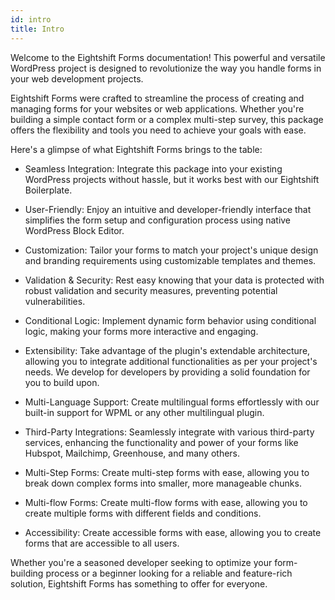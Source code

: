 ```yaml
---
id: intro
title: Intro
---
```


Welcome to the Eightshift Forms documentation! This powerful and versatile WordPress project is designed to revolutionize the way you handle forms in your web development projects.

Eightshift Forms were crafted to streamline the process of creating and managing forms for your websites or web applications. Whether you're building a simple contact form or a complex multi-step survey, this package offers the flexibility and tools you need to achieve your goals with ease.

Here's a glimpse of what Eightshift Forms brings to the table:

- Seamless Integration: Integrate this package into your existing WordPress projects without hassle, but it works best with our Eightshift Boilerplate.

- User-Friendly: Enjoy an intuitive and developer-friendly interface that simplifies the form setup and configuration process using native WordPress Block Editor.

- Customization: Tailor your forms to match your project's unique design and branding requirements using customizable templates and themes.

- Validation & Security: Rest easy knowing that your data is protected with robust validation and security measures, preventing potential vulnerabilities.

- Conditional Logic: Implement dynamic form behavior using conditional logic, making your forms more interactive and engaging.

- Extensibility: Take advantage of the plugin's extendable architecture, allowing you to integrate additional functionalities as per your project's needs. We develop for developers by providing a solid foundation for you to build upon.

- Multi-Language Support: Create multilingual forms effortlessly with our built-in support for WPML or any other multilingual plugin.

- Third-Party Integrations: Seamlessly integrate with various third-party services, enhancing the functionality and power of your forms like Hubspot, Mailchimp, Greenhouse, and many others.

- Multi-Step Forms: Create multi-step forms with ease, allowing you to break down complex forms into smaller, more manageable chunks.

- Multi-flow Forms: Create multi-flow forms with ease, allowing you to create multiple forms with different fields and conditions.

- Accessibility: Create accessible forms with ease, allowing you to create forms that are accessible to all users.

Whether you're a seasoned developer seeking to optimize your form-building process or a beginner looking for a reliable and feature-rich solution, Eightshift Forms has something to offer for everyone.
